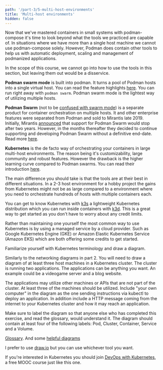 ```yaml
---
path: '/part-3/5-multi-host-environments'
title: 'Multi-host environments'
hidden: false
---
```


Now that we've mastered containers in small systems with podman-compose it's time to look beyond what the tools we practiced are capable of. In situations where we have more than a single host machine we cannot use podman-compose solely. However, Podman does contain other tools to help us with automatic deployment, scaling and management of podmanized applications.

In the scope of this course, we cannot go into how to use the tools in this section, but leaving them out would be a disservice.

**Podman swarm mode** is built into podman. It turns a pool of Podman hosts into a single virtual host. You can read the feature highlights [here](https://docs.podman.com/engine/swarm/). You can run right away with `podman swarm`. Podman swarm mode is the lightest way of utilizing multiple hosts.

**Podman Swarm** (not to be [confused with swarm mode](https://stackoverflow.com/questions/40039031/what-is-the-difference-between-podman-swarm-and-swarm-mode)) is a separate product for container orchestration on multiple hosts. It and other enterprise features were separated from Podman and sold to Mirantis late 2019. Initially, Mirantis [announced](https://www.mirantis.com/blog/mirantis-acquires-podman-enterprise-platform-business/) that support for Podman Swarm would stop after two years. However, in the months thereafter they decided to continue supporting and developing Podman Swarm without a definitive end-date. Read more [here](https://www.mirantis.com/blog/mirantis-will-continue-to-support-and-develop-podman-swarm/).

**Kubernetes** is the de facto way of orchestrating your containers in large multi-host environments. The reason being it's customizability, large community and robust features. However the drawback is the higher learning curve compared to Podman swarms. You can read their introduction [here](https://kubernetes.io/docs/concepts/overview/what-is-kubernetes/).

The main difference you should take is that the tools are at their best in different situations. In a 2-3 host environment for a hobby project the gains from Kubernetes might not be as large compared to a environment where you need to orchestrate hundreds of hosts with multiple containers each.

You can get to know Kubernetes with [k3s](https://k3s.io/) a lightweight Kubernetes distribution which you can run inside containers with [k3d](https://github.com/rancher/k3d). This is a great way to get started as you don't have to worry about any credit limits.

Rather than maintaining one yourself the most common way to use Kubernetes is by using a managed service by a cloud provider. Such as Google Kubernetes Engine (GKE) or Amazon Elastic Kubernetes Service (Amazon EKS) which are both offering some credits to get started.

<exercise name="Exercise 3.8: Kubernetes">

  Familiarize yourself with Kubernetes terminology and draw a diagram.

  Similarly to the networking diagrams in part 2. You will need to draw a diagram of at least three host machines in a Kubernetes cluster. The cluster is running two applications. The applications can be anything you want. An example could be a videogame server and a blog website.

  The applications may utilize other machines or APIs that are not part of the cluster. At least three of the machines should be utilized. Include "your own computer" in the diagram as the one sending instructions via kubectl to deploy an application. In addition include a HTTP message coming from the internet to your Kubernetes cluster and how it may reach an application.

  Make sure to label the diagram so that anyone else who has completed this exercise, and read the glossary, would understand it. The diagram should contain at least four of the following labels: Pod, Cluster, Container, Service and a Volume.

  [Glossary](https://kubernetes.io/docs/reference/glossary/?fundamental=true). And some [helpful diagrams](https://medium.com/@tsuyoshiushio/kubernetes-in-three-diagrams-6aba8432541c)

  I prefer to use [draw.io](https://draw.io) but you can use whichever tool you want.

</exercise>

<text-box name="DevOps with Kubernetes" variant="hint">

 If you're interested in Kubernetes you should join [DevOps with Kubernetes](https://devopswithkubernetes.com/), a free MOOC course just like this one.

</text-box>
